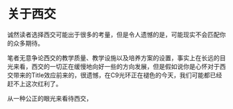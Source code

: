 # 关于西交

诚然读者选择西交可能出于很多的考量，但是令人遗憾的是，可能现实不会匹配你的众多期待。

笔者无意争论西交的教学质量、教学设施以及培养方案的设置，事实上在长远的目光来看，西交的一切正在缓慢地向好一些的方向发展，但是假如说你是心怀对于西交带来的Title效应前来的，很遗憾，在C9光环正在褪色的今天，我们可能都已经赶不上这次红利了。

从一种公正的眼光来看待西交，